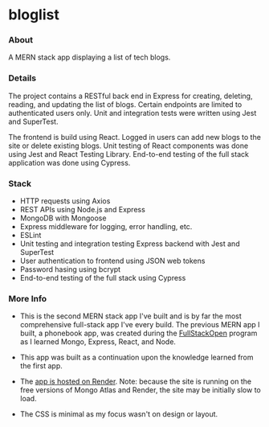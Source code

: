 # bloglist

### About

A MERN stack app displaying a list of tech blogs.

### Details

The project contains a RESTful back end in Express for creating, deleting, reading, and updating the list of blogs. Certain endpoints are limited to authenticated users only. Unit and integration tests were written using Jest and SuperTest.

The frontend is build using React. Logged in users can add new blogs to the site or delete existing blogs. Unit testing of React components was done using Jest and React Testing Library. End-to-end testing of the full stack application was done using Cypress.

### Stack

* HTTP requests using Axios
* REST APIs using Node.js and Express
* MongoDB with Mongoose
* Express middleware for logging, error handling, etc.
* ESLint
* Unit testing and integration testing Express backend with Jest and SuperTest
* User authentication to frontend using JSON web tokens
* Password hasing using bcrypt
* End-to-end testing of the full stack using Cypress

### More Info

* This is the second MERN stack app I've built and is by far the most comprehensive full-stack app I've every build. The previous MERN app I built, a phonebook app, was created during the [FullStackOpen](https://fullstackopen.com/en/) program as I learned Mongo, Express, React, and Node.

* This app was built as a continuation upon the knowledge learned from the first app.

* The [app is hosted on Render](https://bloglist-fvx5.onrender.com/). Note: because the site is running on the free versions of Mongo Atlas and Render, the site may be initially slow to load. 

* The CSS is minimal as my focus wasn't on design or layout.

